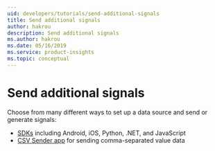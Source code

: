 ```yaml
---
uid: developers/tutorials/send-additional-signals
title: Send additional signals 
author: hakrou
description: Send additional signals 
ms.author: hakrou
ms.date: 05/16/2019
ms.service: product-insights
ms.topic: conceptual
---
```


# Send additional signals

Choose from many different ways to set up a data source and send or generate signals:
* [SDKs](../dev-resources) including Android, iOS, Python, .NET, and JavaScript
* [CSV Sender app](../dev-resources/tutorials/ingest) for sending comma-separated value data
